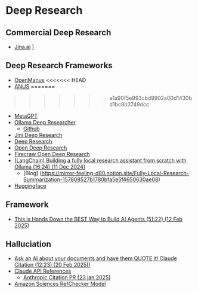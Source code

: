 # Deep Research

## Commercial Deep Research

* [Jina.ai](https://jina.ai/deepsearch)
  ]
## Deep Research Frameworks

* [OpenManus](https://github.com/mannaandpoem/OpenManus)
<<<<<<< HEAD
* [ANUS](https://github.com/nikmcfly/ANUS)
=======
>>>>>>> e1a90f5e993cbd9902a00d1430bd1bc8b3749dcc
* [MetaGPT](https://github.com/geekan/MetaGPT)
* [Ollama Deep Researcher](https://www.youtube.com/watch?v=XGuTzHoqlj8)
  * [Github](https://github.com/langchain-ai/ollama-deep-researcher)
* [Jini Deep Research](https://github.com/jina-ai/node-DeepResearch)
* [Deep Research](https://github.com/dzhng/deep-research)
* [Open Deep Research](https://github.com/mshumer/OpenDeepResearcher)
* [Firecraw Open Deep Research](https://github.com/nickscamara/open-deep-research)
* [(LangChain) Building a fully local research assistant from scratch with Ollama (16:24) (11 Dec 2024)](https://www.youtube.com/watch?v=XGuTzHoqlj8)
  * [Blog] (https://mirror-feeling-d80.notion.site/Fully-Local-Research-Summarization-157808527b1780bfa5e5f4650630ae08)
* [Huggingface](https://huggingface.co/blog/open-deep-research)

## Framework

* [This is Hands Down the BEST Way to Build AI Agents (51:22) (12 Feb 2025)](https://www.youtube.com/watch?v=U6LbW2IFUQw&t=142s)

## Halluciation

* [Ask an AI about your documents and have them QUOTE it! Claude Citation (12:23) (20 Feb 2025))](https://github.com/EdinburghNLP/awesome-hallucination-detection)
* [Claude API References](https://www.youtube.com/watch?v=1XKK2KwlCQA)
  * [Anthropic Citation PR (23 jan 2025)](https://www.anthropic.com/news/introducing-citations-api)
* [Amazon Sciences RefChecker Model](https://github.com/amazon-science/RefChecker)